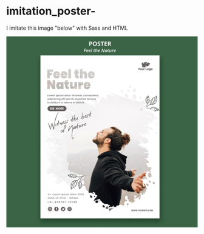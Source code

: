 # imitation_poster-
I imitate this image "below"  with Sass and HTML
<p><img alt="Image" title="icon" src="images/poster.jpg" /></p>
